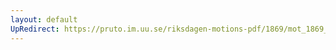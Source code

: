 ```yaml
---
layout: default
UpRedirect: https://pruto.im.uu.se/riksdagen-motions-pdf/1869/mot_1869__ak__152/mot_1869__ak__152-005.pdf
---
```

